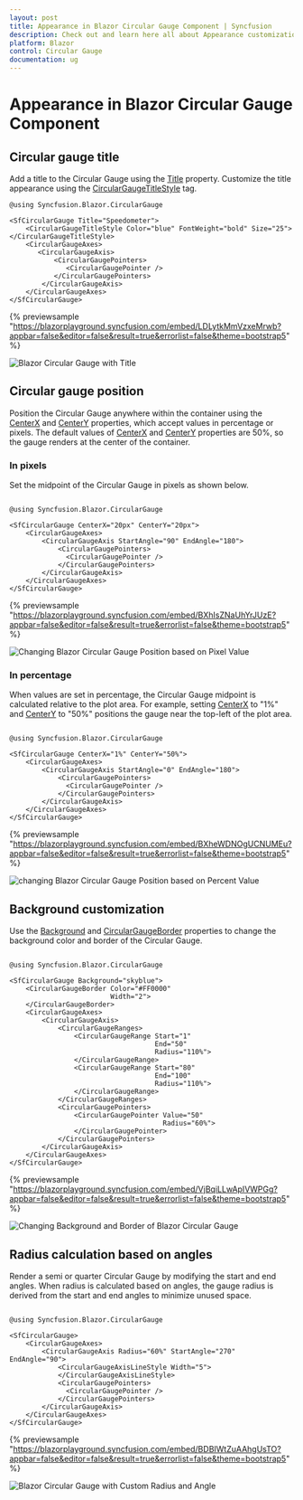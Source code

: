 ```yaml
---
layout: post
title: Appearance in Blazor Circular Gauge Component | Syncfusion
description: Check out and learn here all about Appearance customization in Syncfusion Blazor Circular Gauge component and more.
platform: Blazor
control: Circular Gauge
documentation: ug
---
```


# Appearance in Blazor Circular Gauge Component

## Circular gauge title

Add a title to the Circular Gauge using the [Title](https://help.syncfusion.com/cr/blazor/Syncfusion.Blazor.CircularGauge.SfCircularGauge.html#Syncfusion_Blazor_CircularGauge_SfCircularGauge_Title) property. Customize the title appearance using the [CircularGaugeTitleStyle](https://help.syncfusion.com/cr/blazor/Syncfusion.Blazor.CircularGauge.CircularGaugeTitleStyle.html) tag.

```cshtml
@using Syncfusion.Blazor.CircularGauge

<SfCircularGauge Title="Speedometer">
    <CircularGaugeTitleStyle Color="blue" FontWeight="bold" Size="25"></CircularGaugeTitleStyle>
    <CircularGaugeAxes>
       <CircularGaugeAxis>
           <CircularGaugePointers>
              <CircularGaugePointer />
           </CircularGaugePointers>
        </CircularGaugeAxis>
    </CircularGaugeAxes>
</SfCircularGauge>
```
{% previewsample "https://blazorplayground.syncfusion.com/embed/LDLytkMmVzxeMrwb?appbar=false&editor=false&result=true&errorlist=false&theme=bootstrap5" %}

![Blazor Circular Gauge with Title](./images/blazor-circulargauge-title.png)

## Circular gauge position

Position the Circular Gauge anywhere within the container using the [CenterX](https://help.syncfusion.com/cr/blazor/Syncfusion.Blazor.CircularGauge.SfCircularGauge.html#Syncfusion_Blazor_CircularGauge_SfCircularGauge_CenterX) and [CenterY](https://help.syncfusion.com/cr/blazor/Syncfusion.Blazor.CircularGauge.SfCircularGauge.html#Syncfusion_Blazor_CircularGauge_SfCircularGauge_CenterY) properties, which accept values in percentage or pixels. The default values of [CenterX](https://help.syncfusion.com/cr/blazor/Syncfusion.Blazor.CircularGauge.SfCircularGauge.html#Syncfusion_Blazor_CircularGauge_SfCircularGauge_CenterX) and [CenterY](https://help.syncfusion.com/cr/blazor/Syncfusion.Blazor.CircularGauge.SfCircularGauge.html#Syncfusion_Blazor_CircularGauge_SfCircularGauge_CenterY) properties are 50%, so the gauge renders at the center of the container.

### In pixels

Set the midpoint of the Circular Gauge in pixels as shown below.

```cshtml

@using Syncfusion.Blazor.CircularGauge

<SfCircularGauge CenterX="20px" CenterY="20px">
    <CircularGaugeAxes>
        <CircularGaugeAxis StartAngle="90" EndAngle="180">
            <CircularGaugePointers>
              <CircularGaugePointer />
            </CircularGaugePointers>
        </CircularGaugeAxis>
    </CircularGaugeAxes>
</SfCircularGauge>

```
{% previewsample "https://blazorplayground.syncfusion.com/embed/BXhIsZNaUhYrJUzE?appbar=false&editor=false&result=true&errorlist=false&theme=bootstrap5" %}

![Changing Blazor Circular Gauge Position based on Pixel Value](./images/blazor-circulargauge-custom-position.png)

### In percentage

When values are set in percentage, the Circular Gauge midpoint is calculated relative to the plot area. For example, setting [CenterX](https://help.syncfusion.com/cr/blazor/Syncfusion.Blazor.CircularGauge.SfCircularGauge.html#Syncfusion_Blazor_CircularGauge_SfCircularGauge_CenterX) to "1%" and [CenterY](https://help.syncfusion.com/cr/blazor/Syncfusion.Blazor.CircularGauge.SfCircularGauge.html#Syncfusion_Blazor_CircularGauge_SfCircularGauge_CenterY) to "50%" positions the gauge near the top-left of the plot area.

```cshtml

@using Syncfusion.Blazor.CircularGauge

<SfCircularGauge CenterX="1%" CenterY="50%">
    <CircularGaugeAxes>
        <CircularGaugeAxis StartAngle="0" EndAngle="180">
            <CircularGaugePointers>
              <CircularGaugePointer />
            </CircularGaugePointers>
        </CircularGaugeAxis>
    </CircularGaugeAxes>
</SfCircularGauge>

```
{% previewsample "https://blazorplayground.syncfusion.com/embed/BXheWDNOgUCNUMEu?appbar=false&editor=false&result=true&errorlist=false&theme=bootstrap5" %}

![changing Blazor Circular Gauge Position based on Percent Value](./images/blazor-circulargauge-position-based-on-percentage.png)

## Background customization

Use the [Background](https://help.syncfusion.com/cr/blazor/Syncfusion.Blazor.CircularGauge.SfCircularGauge.html#Syncfusion_Blazor_CircularGauge_SfCircularGauge_Background) and [CircularGaugeBorder](https://help.syncfusion.com/cr/blazor/Syncfusion.Blazor.CircularGauge.CircularGaugeBorder.html) properties to change the background color and border of the Circular Gauge.

```cshtml

@using Syncfusion.Blazor.CircularGauge

<SfCircularGauge Background="skyblue">
    <CircularGaugeBorder Color="#FF0000"
                         Width="2">
    </CircularGaugeBorder>
    <CircularGaugeAxes>
        <CircularGaugeAxis>
            <CircularGaugeRanges>
                <CircularGaugeRange Start="1"
                                    End="50"
                                    Radius="110%">
                </CircularGaugeRange>
                <CircularGaugeRange Start="80"
                                    End="100"
                                    Radius="110%">
                </CircularGaugeRange>
            </CircularGaugeRanges>
            <CircularGaugePointers>
                <CircularGaugePointer Value="50"
                                      Radius="60%">
                </CircularGaugePointer>
            </CircularGaugePointers>
        </CircularGaugeAxis>
    </CircularGaugeAxes>
</SfCircularGauge>

```
{% previewsample "https://blazorplayground.syncfusion.com/embed/VjBqiLLwApIVWPGg?appbar=false&editor=false&result=true&errorlist=false&theme=bootstrap5" %}

![Changing Background and Border of Blazor Circular Gauge](./images/blazor-circulargauge-background-border-color.png)

## Radius calculation based on angles

Render a semi or quarter Circular Gauge by modifying the start and end angles. When radius is calculated based on angles, the gauge radius is derived from the start and end angles to minimize unused space.

```cshtml

@using Syncfusion.Blazor.CircularGauge

<SfCircularGauge>
    <CircularGaugeAxes>
        <CircularGaugeAxis Radius="60%" StartAngle="270" EndAngle="90">
            <CircularGaugeAxisLineStyle Width="5">
            </CircularGaugeAxisLineStyle>
            <CircularGaugePointers>
              <CircularGaugePointer />
            </CircularGaugePointers>
        </CircularGaugeAxis>
    </CircularGaugeAxes>
</SfCircularGauge>

```
{% previewsample "https://blazorplayground.syncfusion.com/embed/BDBIWtZuAAhgUsTO?appbar=false&editor=false&result=true&errorlist=false&theme=bootstrap5" %}

![Blazor Circular Gauge with Custom Radius and Angle](./images/blazor-circulargauge-custom-radius-angle.png)
